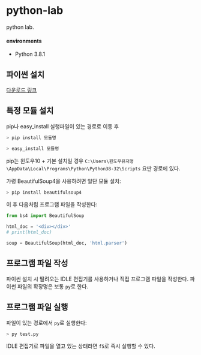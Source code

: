 # python-lab

python lab.

#### environments

- Python 3.8.1

## 파이썬 설치

[다운로드 링크](https://www.python.org/downloads/)

## 특정 모듈 설치

pip나 easy_install 실행파일이 있는 경로로 이동 후

```py
> pip install 모듈명
```

```py
> easy_install 모듈명
```

pip는 윈도우10 + 기본 설치일 경우 `C:\Users\윈도우유저명\AppData\Local\Programs\Python\Python38-32\Scripts` 요딴 경로에 있다.

가령 BeautifulSoup4을 사용하려면 일단 모듈 설치:

```py
> pip install beautifulsoup4
```

이 후 다음처럼 프로그램 파일을 작성한다:

```py
from bs4 import BeautifulSoup

html_doc = '<div></div>'
# print(html_doc)

soup = BeautifulSoup(html_doc, 'html.parser')
```

## 프로그램 파일 작성

파이썬 설치 시 딸려오는 IDLE 편집기를 사용하거나 직접 프로그램 파일을 작성한다. 파이썬 파일의 확장명은 보통 `py`로 한다.

## 프로그램 파일 실행

파일이 있는 경로에서 `py`로 실행한다:

```py
> py test.py
```

IDLE 편집기로 파일을 열고 있는 상태라면 `f5`로 즉시 실행할 수 있다.
